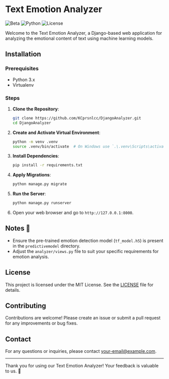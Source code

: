 # Text Emotion Analyzer

![Beta](https://img.shields.io/badge/status-beta-yellow)
![Python](https://img.shields.io/badge/python-3.x-blue)
![License](https://img.shields.io/badge/license-MIT-green)

Welcome to the Text Emotion Analyzer, a Django-based web application for analyzing the emotional content of text using machine learning models.

## Installation

### Prerequisites

- Python 3.x
- Virtualenv

### Steps

1. **Clone the Repository**:
    ```bash
    git clone https://github.com/KCprsnlcc/DjangoAnalyzer.git
    cd DjangoAnalyzer
    ```

2. **Create and Activate Virtual Environment**:
    ```bash
    python -m venv .venv
    source .venv/bin/activate  # On Windows use `.\.venv\Scripts\activate`
    ```

3. **Install Dependencies**:
    ```bash
    pip install -r requirements.txt
    ```

4. **Apply Migrations**:
    ```bash
    python manage.py migrate
    ```

5. **Run the Server**:
    ```bash
    python manage.py runserver
    ```

6. Open your web browser and go to `http://127.0.0.1:8000`.

## Notes 📓

- Ensure the pre-trained emotion detection model (`tf_model.h5`) is present in the `predictivemodel` directory.
- Adjust the `analyzer/views.py` file to suit your specific requirements for emotion analysis.

## License

This project is licensed under the MIT License. See the [LICENSE](LICENSE) file for details.

## Contributing

Contributions are welcome! Please create an issue or submit a pull request for any improvements or bug fixes.

## Contact

For any questions or inquiries, please contact [your-email@example.com](mailto:your-email@example.com).

---

Thank you for using our Text Emotion Analyzer! Your feedback is valuable to us. 🧡